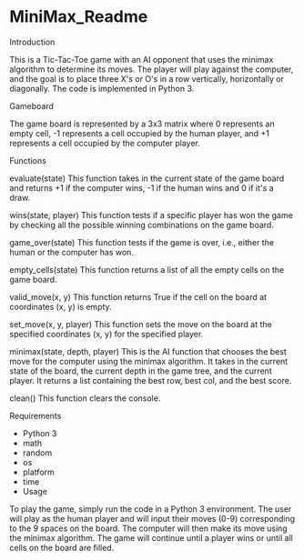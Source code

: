 # MiniMax_Readme

Introduction

This is a Tic-Tac-Toe game with an AI opponent that uses the minimax algorithm to determine its moves. The player will play against the computer, and the goal is to place three X's or O's in a row vertically, horizontally or diagonally. The code is implemented in Python 3.

Gameboard

The game board is represented by a 3x3 matrix where 0 represents an empty cell, -1 represents a cell occupied by the human player, and +1 represents a cell occupied by the computer player.

Functions

evaluate(state)
This function takes in the current state of the game board and returns +1 if the computer wins, -1 if the human wins and 0 if it's a draw.

wins(state, player)
This function tests if a specific player has won the game by checking all the possible winning combinations on the game board.

game_over(state)
This function tests if the game is over, i.e., either the human or the computer has won.

empty_cells(state)
This function returns a list of all the empty cells on the game board.

valid_move(x, y)
This function returns True if the cell on the board at coordinates (x, y) is empty.

set_move(x, y, player)
This function sets the move on the board at the specified coordinates (x, y) for the specified player.

minimax(state, depth, player)
This is the AI function that chooses the best move for the computer using the minimax algorithm. It takes in the current state of the board, the current depth in the game tree, and the current player. It returns a list containing the best row, best col, and the best score.

clean()
This function clears the console.

Requirements

- Python 3
- math
- random
- os
- platform
- time
- Usage

To play the game, simply run the code in a Python 3 environment. The user will play as the human player and will input their moves (0-9) corresponding to the 9 spaces on the board. The computer will then make its move using the minimax algorithm. The game will continue until a player wins or until all cells on the board are filled.
